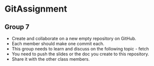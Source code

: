 # GitAssignment

## Group 7 

* Create and collaborate on a new empty repository on GitHub.
* Each member should make one commit each.  
* This group needs to learn and discuss on the following topic - fetch  
* You need to push the slides or the doc you create to this repository.  
* Share it with the other class members.
